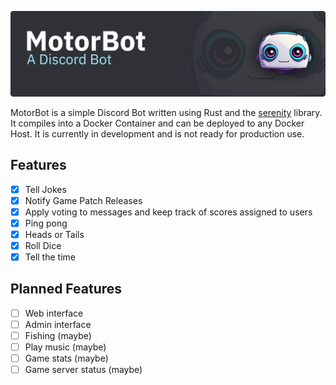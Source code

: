 [![MotorbotHeader](https://github.com/motorlatitude/MotorBot/blob/main/assets/header.png?raw=true)]()

MotorBot is a simple Discord Bot written using Rust and the [serenity](https;//github.com/serenity-rs/serenity) library. It compiles into a Docker Container and can be deployed to any Docker Host. It is currently in development and is not ready for production use.

## Features
- [x] Tell Jokes
- [x] Notify Game Patch Releases
- [x] Apply voting to messages and keep track of scores assigned to users
- [x] Ping pong
- [x] Heads or Tails
- [x] Roll Dice
- [x] Tell the time

## Planned Features
- [ ] Web interface
- [ ] Admin interface
- [ ] Fishing (maybe)
- [ ] Play music (maybe)
- [ ] Game stats (maybe)
- [ ] Game server status (maybe)
